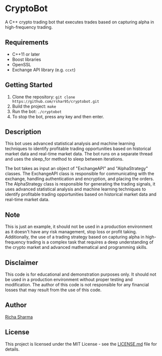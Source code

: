 # CryptoBot
A C++ crypto trading bot that executes trades based on capturing alpha in high-frequency trading.

## Requirements
- C++11 or later
- Boost libraries
- OpenSSL
- Exchange API library (e.g. `ccxt`)

## Getting Started
1. Clone the repository: `git clone https://github.com/rshar95/cryptobot.git`
2. Build the project: `make`
3. Run the bot: `./cryptobot`
4. To stop the bot, press any key and then enter.

## Description
This bot uses advanced statistical analysis and machine learning techniques to identify profitable trading opportunities based on historical market data and real-time market data. The bot runs on a separate thread and uses the sleep_for method to sleep between iterations.

The bot takes as input an object of "ExchangeAPI" and "AlphaStrategy" classes. The ExchangeAPI class is responsible for communicating with the exchange, handling authentication and encryption, and placing the orders. The AlphaStrategy class is responsible for generating the trading signals, it uses advanced statistical analysis and machine learning techniques to identify profitable trading opportunities based on historical market data and real-time market data.

## Note
This is just an example, it should not be used in a production environment as it doesn't have any risk management, stop loss or profit taking. Additionally, the use of a trading strategy based on capturing alpha in high-frequency trading is a complex task that requires a deep understanding of the crypto market and advanced mathematical and programming skills.

## Disclaimer
This code is for educational and demonstration purposes only. It should not be used in a production environment without proper testing and modification. The author of this code is not responsible for any financial losses that may result from the use of this code.

## Author
[Richa Sharma](https://github.com/rshar95)

## License
This project is licensed under the MIT License - see the [LICENSE.md](LICENSE.md) file for details.
